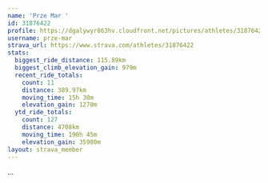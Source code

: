 ```yaml
---
name: 'Prze Mar '
id: 31876422
profile: https://dgalywyr863hv.cloudfront.net/pictures/athletes/31876422/22548952/3/large.jpg
username: prze-mar
strava_url: https://www.strava.com/athletes/31876422
stats:
  biggest_ride_distance: 115.89km
  biggest_climb_elevation_gain: 979m
  recent_ride_totals:
    count: 11
    distance: 389.97km
    moving_time: 15h 30m
    elevation_gain: 1270m
  ytd_ride_totals:
    count: 127
    distance: 4708km
    moving_time: 190h 45m
    elevation_gain: 35980m
layout: strava_member
--- 
```

...
